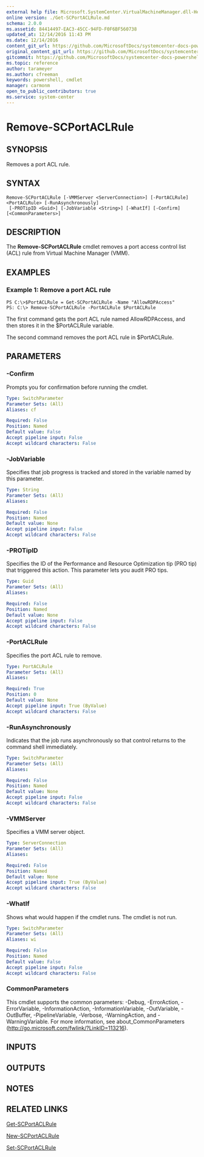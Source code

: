```yaml
---
external help file: Microsoft.SystemCenter.VirtualMachineManager.dll-Help.xml
online version: ./Get-SCPortACLRule.md
schema: 2.0.0
ms.assetid: 84414497-EAC3-45CC-94FD-F0F6BF560738
updated_at: 12/14/2016 11:43 PM
ms.date: 12/14/2016
content_git_url: https://github.com/MicrosoftDocs/systemcenter-docs-powershell/blob/master/systemcenter-cmdlets/SystemCenter2016/VirtualMachineManager/v1.0/Remove-SCPortACLRule.md
original_content_git_url: https://github.com/MicrosoftDocs/systemcenter-docs-powershell/blob/master/systemcenter-cmdlets/SystemCenter2016/VirtualMachineManager/v1.0/Remove-SCPortACLRule.md
gitcommit: https://github.com/MicrosoftDocs/systemcenter-docs-powershell/blob/96cd9bd2780eb6b78c540fa00d3b8a4313e3ed40/systemcenter-cmdlets/SystemCenter2016/VirtualMachineManager/v1.0/Remove-SCPortACLRule.md
ms.topic: reference
author: tarameyer
ms.author: cfreeman
keywords: powershell, cmdlet
manager: carmonm
open_to_public_contributors: true
ms.service: system-center
---
```


# Remove-SCPortACLRule

## SYNOPSIS
Removes a port ACL rule.

## SYNTAX

```
Remove-SCPortACLRule [-VMMServer <ServerConnection>] [-PortACLRule] <PortACLRule> [-RunAsynchronously]
 [-PROTipID <Guid>] [-JobVariable <String>] [-WhatIf] [-Confirm] [<CommonParameters>]
```

## DESCRIPTION
The **Remove-SCPortACLRule** cmdlet removes a port access control list (ACL) rule from Virtual Machine Manager (VMM).

## EXAMPLES

### Example 1: Remove a port ACL rule
```
PS C:\>$PortACLRule = Get-SCPortACLRule -Name "AllowRDPAccess"
PS: C:\> Remove-SCPortACLRule -PortACLRule $PortACLRule
```

The first command gets the port ACL rule named AllowRDPAccess, and then stores it in the $PortACLRule variable.

The second command removes the port ACL rule in $PortACLRule.

## PARAMETERS

### -Confirm
Prompts you for confirmation before running the cmdlet.

```yaml
Type: SwitchParameter
Parameter Sets: (All)
Aliases: cf

Required: False
Position: Named
Default value: False
Accept pipeline input: False
Accept wildcard characters: False
```

### -JobVariable
Specifies that job progress is tracked and stored in the variable named by this parameter.

```yaml
Type: String
Parameter Sets: (All)
Aliases: 

Required: False
Position: Named
Default value: None
Accept pipeline input: False
Accept wildcard characters: False
```

### -PROTipID
Specifies the ID of the Performance and Resource Optimization tip (PRO tip) that triggered this action.
This parameter lets you audit PRO tips.

```yaml
Type: Guid
Parameter Sets: (All)
Aliases: 

Required: False
Position: Named
Default value: None
Accept pipeline input: False
Accept wildcard characters: False
```

### -PortACLRule
Specifies the port ACL rule to remove.

```yaml
Type: PortACLRule
Parameter Sets: (All)
Aliases: 

Required: True
Position: 0
Default value: None
Accept pipeline input: True (ByValue)
Accept wildcard characters: False
```

### -RunAsynchronously
Indicates that the job runs asynchronously so that control returns to the command shell immediately.

```yaml
Type: SwitchParameter
Parameter Sets: (All)
Aliases: 

Required: False
Position: Named
Default value: None
Accept pipeline input: False
Accept wildcard characters: False
```

### -VMMServer
Specifies a VMM server object.

```yaml
Type: ServerConnection
Parameter Sets: (All)
Aliases: 

Required: False
Position: Named
Default value: None
Accept pipeline input: True (ByValue)
Accept wildcard characters: False
```

### -WhatIf
Shows what would happen if the cmdlet runs.
The cmdlet is not run.

```yaml
Type: SwitchParameter
Parameter Sets: (All)
Aliases: wi

Required: False
Position: Named
Default value: False
Accept pipeline input: False
Accept wildcard characters: False
```

### CommonParameters
This cmdlet supports the common parameters: -Debug, -ErrorAction, -ErrorVariable, -InformationAction, -InformationVariable, -OutVariable, -OutBuffer, -PipelineVariable, -Verbose, -WarningAction, and -WarningVariable. For more information, see about_CommonParameters (http://go.microsoft.com/fwlink/?LinkID=113216).

## INPUTS

## OUTPUTS

## NOTES

## RELATED LINKS

[Get-SCPortACLRule](xref:SystemCenter2016/VirtualMachineManager/v1.0/Get-SCPortACLRule.md)

[New-SCPortACLRule](xref:SystemCenter2016/VirtualMachineManager/v1.0/New-SCPortACLRule.md)

[Set-SCPortACLRule](xref:SystemCenter2016/VirtualMachineManager/v1.0/Set-SCPortACLRule.md)

